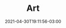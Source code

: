 ---
# Essential settings
title: "Art"
type: "page"
date: 2021-04-30T19:11:56-03:00
translationKey: "Art"

# Scheduling
draft: false

# Organization
layout: ""
---